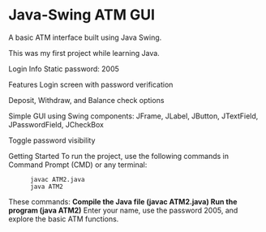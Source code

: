 # Java-Swing ATM GUI

A basic ATM interface built using Java Swing.

This was my first project while learning Java.

Login Info
Static password: 2005

Features
Login screen with password verification

Deposit, Withdraw, and Balance check options

Simple GUI using Swing components: JFrame, JLabel, JButton, JTextField, JPasswordField, JCheckBox

Toggle password visibility

Getting Started
To run the project, use the following commands in Command Prompt (CMD) or any terminal:

          javac ATM2.java
          java ATM2

These commands:
        **Compile the Java file (javac ATM2.java)
        Run the program (java ATM2)**
Enter your name, use the password 2005, and explore the basic ATM functions.
